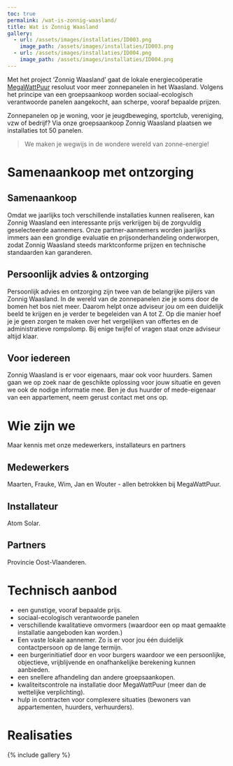 ```yaml
---
toc: true
permalink: /wat-is-zonnig-waasland/
title: Wat is Zonnig Waasland
gallery:
  - url: /assets/images/installaties/ID003.png
    image_path: /assets/images/installaties/ID003.png
  - url: /assets/images/installaties/ID004.png
    image_path: /assets/images/installaties/ID004.png
---
```


Met het project ‘Zonnig Waasland’ gaat de lokale energiecoöperatie
[MegaWattPuur](https://www.megawattpuur.be)  resoluut voor meer zonnepanelen in
het Waasland. Volgens het principe van een groepsaankoop worden sociaal-ecologisch
verantwoorde panelen aangekocht, aan scherpe, vooraf bepaalde prijzen.

Zonnepanelen op je woning, voor je jeugdbeweging, sportclub, vereniging, vzw of
bedrijf?  Via onze groepsaankoop Zonnig Waasland plaatsen we installaties tot
50 panelen.


> We maken je wegwijs in de wondere wereld van zonne-energie!


# Samenaankoop met ontzorging

## Samenaankoop

Omdat we jaarlijks toch verschillende installaties kunnen realiseren, kan
Zonnig Waasland een interessante prijs verkrijgen bij de zorgvuldig
geselecteerde aannemers. Onze partner-aannemers worden jaarlijks immers aan een
grondige evaluatie en prijsonderhandeling onderworpen, zodat Zonnig Waasland
steeds marktconforme prijzen en technische standaarden kan garanderen.


## Persoonlijk advies & ontzorging

Persoonlijk advies en ontzorging zijn twee van de belangrijke pijlers van
Zonnig Waasland. In de wereld van de zonnepanelen zie je soms door de bomen het bos
niet meer. Daarom helpt onze adviseur jou om een duidelijk beeld te krijgen en
je verder te begeleiden van A tot Z. Op die manier hoef je je geen zorgen te
maken over het vergelijken van offertes en de administratieve rompslomp. Bij
enige twijfel of vragen staat onze adviseur altijd klaar.


## Voor iedereen

Zonnig Waasland is er voor eigenaars, maar ook voor huurders. Samen gaan we op
zoek naar de geschikte oplossing voor jouw situatie en geven we ook de nodige
informatie mee. Ben je dus huurder of mede-eigenaar van een appartement, neem
gerust contact met ons op.


# Wie zijn we

Maar kennis met onze medewerkers, installateurs en partners

## Medewerkers

Maarten, Frauke, Wim, Jan en Wouter - allen betrokken bij MegaWattPuur.

## Installateur

Atom Solar.

## Partners

Provincie Oost-Vlaanderen.

# Technisch aanbod

* een gunstige, vooraf bepaalde prijs.
* sociaal-ecologisch verantwoorde panelen 
* verschillende kwalitatieve omvormers (waardoor een op maat gemaakte installatie aangeboden kan worden.)
* Een vaste lokale aannemer. Zo is er voor jou één duidelijk contactpersoon op de lange termijn.
* een burgerinitiatief door en voor burgers waardoor we een persoonlijke, objectieve, vrijblijvende en onafhankelijke berekening kunnen aanbieden.
* een snellere afhandeling dan andere groepsaankopen.
* kwaliteitscontrole na installatie door MegaWattPuur (meer dan de wettelijke verplichting).
* hulp in contracten voor complexere situaties (bewoners van appartementen, huurders, verhuurders).


# Realisaties

{% include gallery %}
